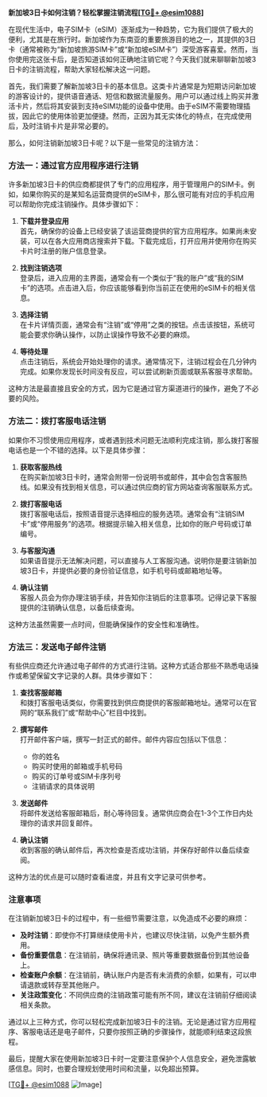 **新加坡3日卡如何注销？轻松掌握注销流程[[TG💪+ @esim1088](https://t.me/s/esim1088)]**

在现代生活中，电子SIM卡（eSIM）逐渐成为一种趋势，它为我们提供了极大的便利，尤其是在旅行时。新加坡作为东南亚的重要旅游目的地之一，其提供的3日卡（通常被称为“新加坡旅游SIM卡”或“新加坡eSIM卡”）深受游客喜爱。然而，当你使用完这张卡后，是否知道该如何正确地注销它呢？今天我们就来聊聊新加坡3日卡的注销流程，帮助大家轻松解决这一问题。

首先，我们需要了解新加坡3日卡的基本信息。这类卡片通常是为短期访问新加坡的游客设计的，提供语音通话、短信和数据流量服务。用户可以通过线上购买并激活卡片，然后将其安装到支持eSIM功能的设备中使用。由于eSIM不需要物理插拔，因此它的使用体验更加便捷。然而，正因为其无实体化的特点，在完成使用后，及时注销卡片是非常必要的。

那么，如何注销新加坡3日卡呢？以下是一些常见的注销方法：

### 方法一：通过官方应用程序进行注销

许多新加坡3日卡的供应商都提供了专门的应用程序，用于管理用户的SIM卡。例如，如果你购买的是某知名运营商提供的eSIM卡，那么很可能有对应的手机应用可以帮助你完成注销操作。具体步骤如下：

1. **下载并登录应用**  
   首先，确保你的设备上已经安装了该运营商提供的官方应用程序。如果尚未安装，可以在各大应用商店搜索并下载。下载完成后，打开应用并使用你在购买卡片时注册的账户信息登录。

2. **找到注销选项**  
   登录后，进入应用的主界面，通常会有一个类似于“我的账户”或“我的SIM卡”的选项。点击进入后，你应该能够看到你当前正在使用的eSIM卡的相关信息。

3. **选择注销**  
   在卡片详情页面，通常会有“注销”或“停用”之类的按钮。点击该按钮，系统可能会要求你确认操作，以防止误操作导致不必要的麻烦。

4. **等待处理**  
   点击注销后，系统会开始处理你的请求。通常情况下，注销过程会在几分钟内完成。如果你发现长时间没有反应，可以尝试刷新页面或联系客服寻求帮助。

这种方法是最直接且安全的方式，因为它是通过官方渠道进行的操作，避免了不必要的风险。

### 方法二：拨打客服电话注销

如果你不习惯使用应用程序，或者遇到技术问题无法顺利完成注销，那么拨打客服电话也是一个不错的选择。以下是具体步骤：

1. **获取客服热线**  
   在购买新加坡3日卡时，通常会附带一份说明书或邮件，其中会包含客服热线。如果没有找到相关信息，可以通过供应商的官方网站查询客服联系方式。

2. **拨打客服电话**  
   拨打客服电话后，按照语音提示选择相应的服务选项。通常会有“注销SIM卡”或“停用服务”的选项。根据提示输入相关信息，比如你的账户号码或订单编号。

3. **与客服沟通**  
   如果语音提示无法解决问题，可以直接与人工客服沟通。说明你是要注销新加坡3日卡，并提供必要的身份验证信息，如手机号码或邮箱地址等。

4. **确认注销**  
   客服人员会为你办理注销手续，并告知你注销后的注意事项。记得记录下客服提供的注销确认信息，以备后续查询。

这种方法虽然需要一点时间，但能确保操作的安全性和准确性。

### 方法三：发送电子邮件注销

有些供应商还允许通过电子邮件的方式进行注销。这种方式适合那些不熟悉电话操作或希望保留文字记录的人群。具体步骤如下：

1. **查找客服邮箱**  
   和拨打客服电话类似，你需要找到供应商提供的客服邮箱地址。通常可以在官网的“联系我们”或“帮助中心”栏目中找到。

2. **撰写邮件**  
   打开邮件客户端，撰写一封正式的邮件。邮件内容应包括以下信息：
   - 你的姓名
   - 购买时使用的邮箱或手机号码
   - 购买的订单号或SIM卡序列号
   - 注销请求的具体说明

3. **发送邮件**  
   将邮件发送给客服邮箱后，耐心等待回复。通常供应商会在1-3个工作日内处理你的请求并回复邮件。

4. **确认注销**  
   收到客服的确认邮件后，再次检查是否成功注销，并保存好邮件以备后续查阅。

这种方法的优点是可以随时查看进度，并且有文字记录可供参考。

### 注意事项

在注销新加坡3日卡的过程中，有一些细节需要注意，以免造成不必要的麻烦：

- **及时注销**：即使你不打算继续使用卡片，也建议尽快注销，以免产生额外费用。
- **备份重要信息**：在注销前，确保将通讯录、照片等重要数据备份到其他设备上。
- **检查账户余额**：在注销前，确认账户内是否有未消费的余额，如果有，可以申请退款或转存至其他账户。
- **关注政策变化**：不同供应商的注销政策可能有所不同，建议在注销前仔细阅读相关条款。

通过以上三种方式，你可以轻松完成新加坡3日卡的注销。无论是通过官方应用程序、客服电话还是电子邮件，只要你按照正确的步骤操作，就能顺利结束这段旅程。

最后，提醒大家在使用新加坡3日卡时一定要注意保护个人信息安全，避免泄露敏感信息。同时，也要合理规划使用时间和流量，以免超出预算。

[[TG💪+ @esim1088](https://t.me/s/esim1088) ![Image](https://i.postimg.cc/4NQfJmqS/Snipaste-2025-05-13-00-14-12.png)]